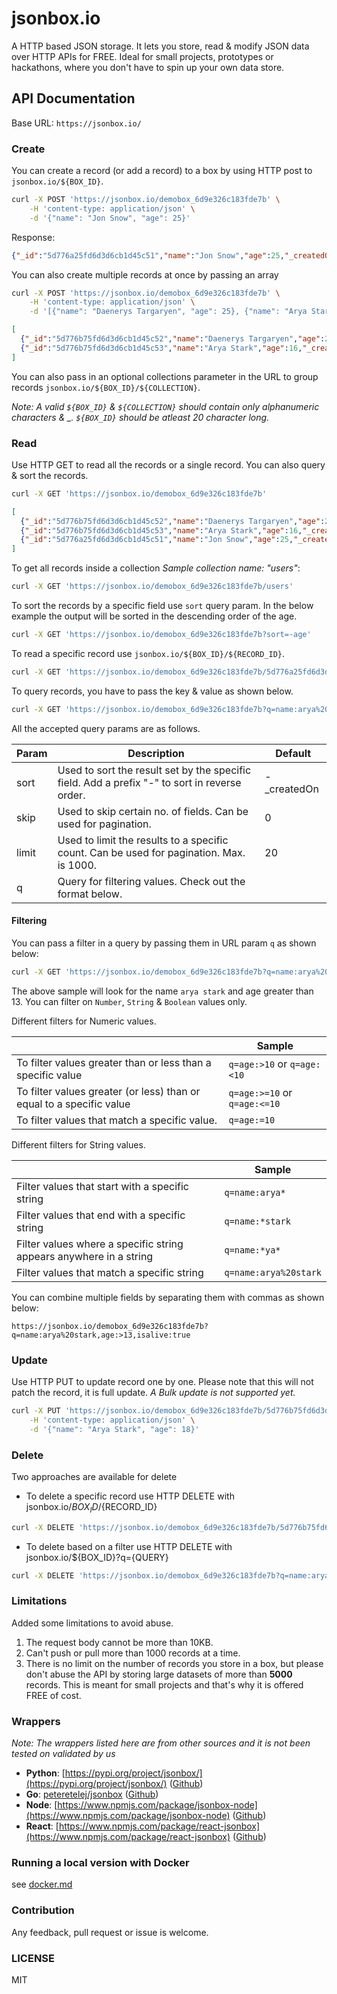 # jsonbox.io
A HTTP based JSON storage. It lets you store, read & modify JSON data over HTTP APIs for FREE. Ideal for small projects, prototypes or hackathons, where you don't have to spin up your own data store.

## API Documentation

Base URL: `https://jsonbox.io/`

### Create
You can create a record (or add a record) to a box by using HTTP post to `jsonbox.io/${BOX_ID}`.
```sh
curl -X POST 'https://jsonbox.io/demobox_6d9e326c183fde7b' \
    -H 'content-type: application/json' \
    -d '{"name": "Jon Snow", "age": 25}'
```
Response:
```json
{"_id":"5d776a25fd6d3d6cb1d45c51","name":"Jon Snow","age":25,"_createdOn":"2019-09-10T09:17:25.607Z"}
```

You can also create multiple records at once by passing an array 
```sh
curl -X POST 'https://jsonbox.io/demobox_6d9e326c183fde7b' \
    -H 'content-type: application/json' \
    -d '[{"name": "Daenerys Targaryen", "age": 25}, {"name": "Arya Stark", "age": 16}]'
```
```json
[
  {"_id":"5d776b75fd6d3d6cb1d45c52","name":"Daenerys Targaryen","age":25,"_createdOn":"2019-09-10T09:23:01.105Z"},
  {"_id":"5d776b75fd6d3d6cb1d45c53","name":"Arya Stark","age":16,"_createdOn":"2019-09-10T09:23:01.105Z"}
]
```
You can also pass in an optional collections parameter in the URL to group records `jsonbox.io/${BOX_ID}/${COLLECTION}`.

_Note: A valid `${BOX_ID}` & `${COLLECTION}` should contain only alphanumeric characters & \_. `${BOX_ID}` should be atleast 20 character long._

### Read
Use HTTP GET to read all the records or a single record. You can also query & sort the records. 
```sh
curl -X GET 'https://jsonbox.io/demobox_6d9e326c183fde7b'
```
```json
[
  {"_id":"5d776b75fd6d3d6cb1d45c52","name":"Daenerys Targaryen","age":25,"_createdOn":"2019-09-10T09:23:01.105Z"},
  {"_id":"5d776b75fd6d3d6cb1d45c53","name":"Arya Stark","age":16,"_createdOn":"2019-09-10T09:23:01.105Z"},
  {"_id":"5d776a25fd6d3d6cb1d45c51","name":"Jon Snow","age":25,"_createdOn":"2019-09-10T09:17:25.607Z"}
]
```

To get all records inside a collection _Sample collection name: "users"_:
```sh
curl -X GET 'https://jsonbox.io/demobox_6d9e326c183fde7b/users'
```

To sort the records by a specific field use `sort` query param. In the below example the output will be sorted in the descending order of the age.
```sh
curl -X GET 'https://jsonbox.io/demobox_6d9e326c183fde7b?sort=-age'
```

To read a specific record use `jsonbox.io/${BOX_ID}/${RECORD_ID}`.
```sh
curl -X GET 'https://jsonbox.io/demobox_6d9e326c183fde7b/5d776a25fd6d3d6cb1d45c51'
```

To query records, you have to pass the key & value as shown below.
```sh
curl -X GET 'https://jsonbox.io/demobox_6d9e326c183fde7b?q=name:arya%20stark'
```

All the accepted query params are as follows.

| Param       | Description                                                                                   | Default     |
|-------------|-----------------------------------------------------------------------------------------------|-------------|
| sort        | Used to sort the result set by the specific field. Add a prefix "-" to sort in reverse order. | -\_createdOn |
| skip        | Used to skip certain no. of fields. Can be used for pagination.                               | 0           |
| limit       | Used to limit the results to a specific count. Can be used for pagination. Max. is 1000.      | 20          |
| q           | Query for filtering values. Check out the format below.                                       |             |

#### Filtering
You can pass a filter in a query by passing them in URL param `q` as shown below:
```sh
curl -X GET 'https://jsonbox.io/demobox_6d9e326c183fde7b?q=name:arya%20stark,age:>13'
```
The above sample will look for the name `arya stark` and age greater than 13. You can filter on `Number`, `String` & `Boolean` values only.

Different filters for Numeric values.

|                                                                      | Sample                       |
|----------------------------------------------------------------------|------------------------------|
| To filter values greater than or less than a specific value          | `q=age:>10` or `q=age:<10`   |
| To filter values greater (or less) than or equal to a specific value | `q=age:>=10` or `q=age:<=10` |
| To filter values that match a specific value.                        | `q=age:=10`                  |

Different filters for String values.

|                                                                    | Sample              |
|--------------------------------------------------------------------|---------------------|
| Filter values that start with a specific string                    | `q=name:arya*`      |
| Filter values that end with a specific string                      | `q=name:*stark`     |
| Filter values where a specific string appears anywhere in a string | `q=name:*ya*`       |
| Filter values that match a specific string                         | `q=name:arya%20stark` |

You can combine multiple fields by separating them with commas as shown below:
```
https://jsonbox.io/demobox_6d9e326c183fde7b?q=name:arya%20stark,age:>13,isalive:true
```

### Update
Use HTTP PUT to update record one by one. Please note that this will not patch the record, it is full update. _A Bulk update is not supported yet._
```sh
curl -X PUT 'https://jsonbox.io/demobox_6d9e326c183fde7b/5d776b75fd6d3d6cb1d45c53' \
    -H 'content-type: application/json' \
    -d '{"name": "Arya Stark", "age": 18}'
```

### Delete
Two approaches are available for delete
* To delete a specific record use HTTP DELETE with jsonbox.io/${BOX_ID}/${RECORD_ID}
```sh
curl -X DELETE 'https://jsonbox.io/demobox_6d9e326c183fde7b/5d776b75fd6d3d6cb1d45c53'
```
* To delete based on a filter use HTTP DELETE with jsonbox.io/${BOX_ID}?q={QUERY}
```sh
curl -X DELETE 'https://jsonbox.io/demobox_6d9e326c183fde7b?q=name:arya%20stark,age:>13'
```

### Limitations
Added some limitations to avoid abuse.

1. The request body cannot be more than 10KB.
2. Can't push or pull more than 1000 records at a time.
3. There is no limit on the number of records you store in a box, but please don't abuse the API by storing large datasets of more than **5000** records. This is meant for small projects and that's why it is offered FREE of cost.

### Wrappers
*Note: The wrappers listed here are from other sources and it is not been tested on validated by us*
- **Python**: [https://pypi.org/project/jsonbox/](https://pypi.org/project/jsonbox/) ([Github](https://github.com/harlev/jsonbox-python))
- **Go**: [peteretelej/jsonbox](https://godoc.org/github.com/peteretelej/jsonbox) ([Github](https://github.com/peteretelej/jsonbox))
- **Node**: [https://www.npmjs.com/package/jsonbox-node](https://www.npmjs.com/package/jsonbox-node) ([Github](https://github.com/0xflotus/jsonbox-node))
- **React**: [https://www.npmjs.com/package/react-jsonbox](https://www.npmjs.com/package/react-jsonbox) ([Github](https://github.com/SaraVieira/react-jsonbox))

### Running a local version with Docker
see [docker.md](docker/docker.md)

### Contribution
Any feedback, pull request or issue is welcome.

### LICENSE
MIT
